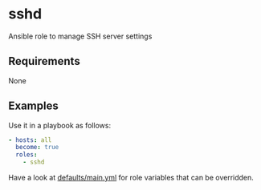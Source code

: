 sshd
========

Ansible role to manage SSH server settings

Requirements
------------

None

Examples
--------

Use it in a playbook as follows:
```yaml
- hosts: all
  become: true
  roles:
    - sshd
```

Have a look at [defaults/main.yml](defaults/main.yml) for role variables
that can be overridden.
